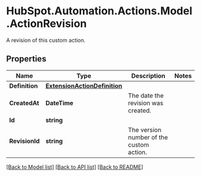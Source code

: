 # HubSpot.Automation.Actions.Model.ActionRevision
A revision of this custom action.

## Properties

Name | Type | Description | Notes
------------ | ------------- | ------------- | -------------
**Definition** | [**ExtensionActionDefinition**](ExtensionActionDefinition.md) |  | 
**CreatedAt** | **DateTime** | The date the revision was created. | 
**Id** | **string** |  | 
**RevisionId** | **string** | The version number of the custom action. | 

[[Back to Model list]](../README.md#documentation-for-models) [[Back to API list]](../README.md#documentation-for-api-endpoints) [[Back to README]](../README.md)

